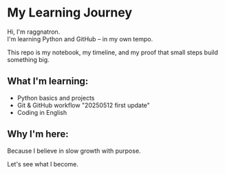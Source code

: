 # My Learning Journey

Hi, I'm raggnatron.  
I'm learning Python and GitHub – in my own tempo.

This repo is my notebook, my timeline, and my proof that small steps build something big.

## What I'm learning:
- Python basics and projects  
- Git & GitHub workflow  "20250512 first update"
- Coding in English  

## Why I'm here:
Because I believe in slow growth with purpose.

Let's see what I become.
